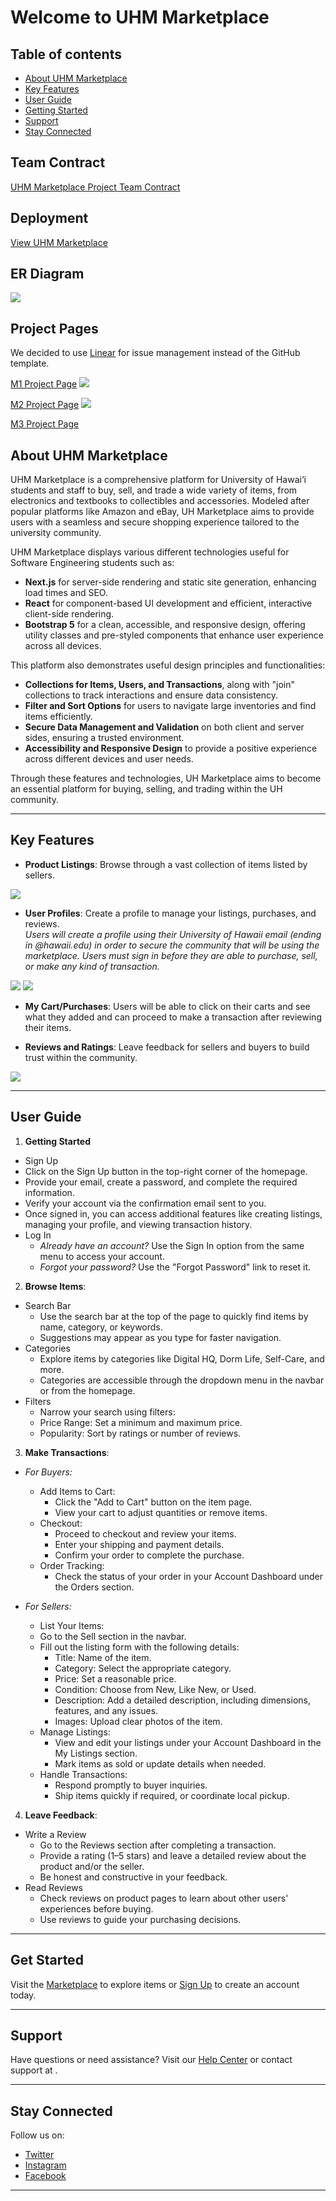 # Welcome to UHM Marketplace

## Table of contents
* [About UHM Marketplace](#about-uhm-marketplace)
* [Key Features](#key-features)
* [User Guide](#user-guide)
* [Getting Started](#get-started)
* [Support](#support)
* [Stay Connected](#stay-connected)

## Team Contract
[UHM Marketplace Project Team Contract](https://docs.google.com/document/d/1OrdN7T1u43kKi0lD1YMrSia3feM4pP5XNusmPdG4JrQ/edit?usp=sharing)

## Deployment
[View UHM Marketplace](https://m-n-m-final-57v5pzzu2-manoa-now-marketplaces-projects.vercel.app/)

## ER Diagram
![](images/ERdiagram.png)

## Project Pages

We decided to use [Linear](https://linear.app/features) for issue management instead of the GitHub template.

[M1 Project Page](https://linear.app/manoa-flea-marketplace/team/MAN/all)
![](images/m1.png)

[M2 Project Page](https://linear.app/manoa-flea-marketplace/team/MAN/label/m2)
![](images/m2.png)

[M3 Project Page](https://linear.app/manoa-flea-marketplace/team/MAN/all)

## About UHM Marketplace

UHM Marketplace is a comprehensive platform for University of Hawai‘i students and staff to buy, sell, and trade a wide variety of items, from electronics and textbooks to collectibles and accessories. Modeled after popular platforms like Amazon and eBay, UH Marketplace aims to provide users with a seamless and secure shopping experience tailored to the university community.

UHM Marketplace displays various different technologies useful for Software Engineering students such as:
* **Next.js** for server-side rendering and static site generation, enhancing load times and SEO.
* **React** for component-based UI development and efficient, interactive client-side rendering.
* **Bootstrap 5** for a clean, accessible, and responsive design, offering utility classes and pre-styled components that enhance user experience across all devices.

This platform also demonstrates useful design principles and functionalities:

* **Collections for Items, Users, and Transactions**, along with "join" collections to track interactions and ensure data consistency.
* **Filter and Sort Options** for users to navigate large inventories and find items efficiently.
* **Secure Data Management and Validation** on both client and server sides, ensuring a trusted environment.
* **Accessibility and Responsive Design** to provide a positive experience across different devices and user needs.

Through these features and technologies, UH Marketplace aims to become an essential platform for buying, selling, and trading within the UH community.

---

## Key Features

- **Product Listings**: Browse through a vast collection of items listed by sellers.

![](images/hex-landing-page.jpg)

- **User Profiles**: Create a profile to manage your listings, purchases, and reviews. <br>
*Users will create a profile using their University of Hawaii email (ending in @hawaii.edu) in order to secure the community that will be using the marketplace. Users must sign in before they are able to purchase, sell, or make any kind of transaction.*

![](images/sign-up.png)
![](images/create-profile.png)

- **My Cart/Purchases**: Users will be able to click on their carts and see what they added and can proceed to make a transaction after reviewing their items.
  
- **Reviews and Ratings**: Leave feedback for sellers and buyers to build trust within the community.

![](images/mreviews.jpg)

---

## User Guide

1. **Getting Started**
- Sign Up
- Click on the Sign Up button in the top-right corner of the homepage.
- Provide your email, create a password, and complete the required information.
- Verify your account via the confirmation email sent to you.
- Once signed in, you can access additional features like creating listings, managing your profile, and viewing transaction history.
- Log In
  - *Already have an account?* Use the Sign In option from the same menu to access your account.
  - *Forgot your password?* Use the "Forgot Password" link to reset it.

2. **Browse Items**:
- Search Bar
  - Use the search bar at the top of the page to quickly find items by name, category, or keywords.
  - Suggestions may appear as you type for faster navigation.
- Categories
  - Explore items by categories like Digital HQ, Dorm Life, Self-Care, and more.
  - Categories are accessible through the dropdown menu in the navbar or from the homepage.
- Filters
  - Narrow your search using filters:
  - Price Range: Set a minimum and maximum price.
  - Popularity: Sort by ratings or number of reviews.

3. **Make Transactions**:
- *For Buyers:*
  - Add Items to Cart:
    - Click the "Add to Cart" button on the item page.
    - View your cart to adjust quantities or remove items.
  - Checkout:
    - Proceed to checkout and review your items.
    - Enter your shipping and payment details.
    - Confirm your order to complete the purchase.
  - Order Tracking:
    - Check the status of your order in your Account Dashboard under the Orders section. <br>

- *For Sellers:*
  - List Your Items:
  - Go to the Sell section in the navbar.
  - Fill out the listing form with the following details:
    - Title: Name of the item.
    - Category: Select the appropriate category.
    - Price: Set a reasonable price.
    - Condition: Choose from New, Like New, or Used.
    - Description: Add a detailed description, including dimensions, features, and any issues.
    - Images: Upload clear photos of the item.
  - Manage Listings:
    - View and edit your listings under your Account Dashboard in the My Listings section.
    - Mark items as sold or update details when needed.
  - Handle Transactions:
    - Respond promptly to buyer inquiries.
    - Ship items quickly if required, or coordinate local pickup.

4. **Leave Feedback**:
- Write a Review
  - Go to the Reviews section after completing a transaction.
  - Provide a rating (1–5 stars) and leave a detailed review about the product and/or the seller.
  - Be honest and constructive in your feedback.
- Read Reviews
  - Check reviews on product pages to learn about other users' experiences before buying.
  - Use reviews to guide your purchasing decisions.


---

## Get Started

Visit the [Marketplace](#) to explore items or [Sign Up](#) to create an account today.

---

## Support

Have questions or need assistance? Visit our [Help Center](#) or contact support at .

---

## Stay Connected

Follow us on:
- [Twitter](#)
- [Instagram](#)
- [Facebook](#)

---
